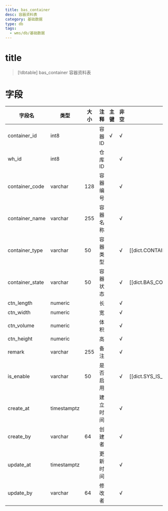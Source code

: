 ```yaml
---
title: bas_container
desc: 容器资料表
category: 基础数据
type: db
tags:
  - wms/db/基础数据
---
```


# title
>[!dbtable] bas_container
> 容器资料表

# 字段
| 字段名 | 类型 | 大小 | 注释 | 主键 | 非空 | 关联 |
| --- | --- | --- | --- | --- | --- | --- |
| container_id | int8 |  | 容器ID | √ | √ |  |
| wh_id | int8 |  | 仓库ID |  | √ |  |
| container_code | varchar | 128 | 容器编号 |  | √ |  |
| container_name | varchar | 255 | 容器名称 |  | √ |  |
| container_type | varchar | 50 | 容器类型 |  | √ | [[dict.CONTAINER_TYPE]] |
| container_state | varchar | 50 | 容器状态 |  | √ | [[dict.BAS_CONTAINER_STATE]] |
| ctn_length | numeric |  | 长 |  | √ |  |
| ctn_width | numeric |  | 宽 |  | √ |  |
| ctn_volume | numeric |  | 体积 |  | √ |  |
| ctn_height | numeric |  | 高 |  | √ |  |
| remark | varchar | 255 | 备注 |  | √ |  |
| is_enable | varchar | 50 | 是否启用 |  | √ | [[dict.SYS_IS_ENABLE]] |
| create_at | timestamptz |  | 建立时间 |  | √ |  |
| create_by | varchar | 64 | 创建者 |  | √ |  |
| update_at | timestamptz |  | 更新时间 |  | √ |  |
| update_by | varchar | 64 | 修改者 |  | √ |  |

